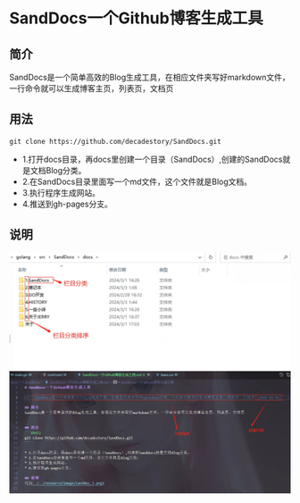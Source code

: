 # SandDocs一个Github博客生成工具

<!-- SandDocs是一个简单高效的Blog生成工具，在相应文件夹写好markdown文件，一行命令就可以生成博客主页，列表页，文档页 [2024-02-01] -->

## 简介
SandDocs是一个简单高效的Blog生成工具，在相应文件夹写好markdown文件，一行命令就可以生成博客主页，列表页，文档页


## 用法
```shell
git clone https://github.com/decadestory/SandDocs.git
```

* 1.打开docs目录，再docs里创建一个目录（SandDocs）,创建的SandDocs就是文档Blog分类。
* 2.在SandDocs目录里面写一个md文件，这个文件就是Blog文档。
* 3.执行程序生成网站。
* 4.推送到gh-pages分支。

## 说明
![](../../resource/image/sanddoc_1.png)
![](../../resource/image/sanddoc_2.png)

